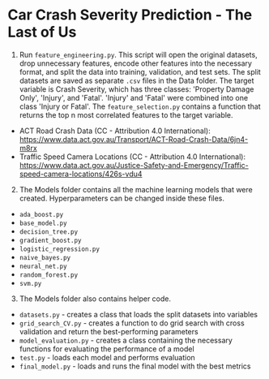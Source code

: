 # Car Crash Severity Prediction - The Last of Us

1. Run `feature_engineering.py`. This script will open the original datasets, drop unnecessary features, encode other features into the necessary format, and split the data into training, validation, and test sets. The split datasets are saved as separate `.csv` files in the Data folder. The target variable is Crash Severity, which has three classes: 'Property Damage Only', 'Injury', and 'Fatal'. 'Injury' and 'Fatal' were combined into one class 'Injury or Fatal'. The `feature_selection.py` contains a function that returns the top n most correlated features to the target variable. 
  - ACT Road Crash Data (CC - Attribution 4.0 International): https://www.data.act.gov.au/Transport/ACT-Road-Crash-Data/6jn4-m8rx
  - Traffic Speed Camera Locations (CC - Attribution 4.0 International): https://www.data.act.gov.au/Justice-Safety-and-Emergency/Traffic-speed-camera-locations/426s-vdu4
2. The Models folder contains all the machine learning models that were created. Hyperparameters can be changed inside these files.
  - `ada_boost.py`
  - `base_model.py`
  - `decision_tree.py`
  - `gradient_boost.py`
  - `logistic_regression.py`
  - `naive_bayes.py`
  - `neural_net.py`
  - `random_forest.py`
  - `svm.py`
3. The Models folder also contains helper code.
  - `datasets.py` - creates a class that loads the split datasets into variables
  - `grid_search_CV.py` - creates a function to do grid search with cross validation and return the best-performing parameters
  - `model_evaluation.py` - creates a class containing the necessary functions for evaluating the performance of a model
  - `test.py` - loads each model and performs evaluation
  - `final_model.py` - loads and runs the final model with the best metrics
